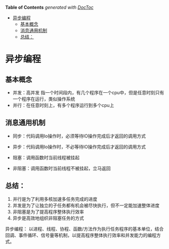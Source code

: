 <!-- START doctoc generated TOC please keep comment here to allow auto update -->
<!-- DON'T EDIT THIS SECTION, INSTEAD RE-RUN doctoc TO UPDATE -->
**Table of Contents**  *generated with [DocToc](https://github.com/thlorenz/doctoc)*

- [异步编程](#%E5%BC%82%E6%AD%A5%E7%BC%96%E7%A8%8B)
  - [基本概念](#%E5%9F%BA%E6%9C%AC%E6%A6%82%E5%BF%B5)
  - [消息通用机制](#%E6%B6%88%E6%81%AF%E9%80%9A%E7%94%A8%E6%9C%BA%E5%88%B6)
  - [总结：](#%E6%80%BB%E7%BB%93)

<!-- END doctoc generated TOC please keep comment here to allow auto update -->

# 异步编程
## 基本概念
- 并发：高并发  指一个时间段内，有几个程序在一个cpu中，但是任意时刻只有一个程序在运行，类似操作系统
- 并行：在任意时刻上，有多个程序运行到多个cpu上

## 消息通用机制
-  同步：代码调用Io操作时，必须等待IO操作完成后才返回的调用方式
-  异步：代码调用Io操作时，不必等待IO操作完成后才返回的调用方式

-  阻塞：调用函数时当前线程被挂起
-  非阻塞：调用函数时当前线程不被挂起，立马返回


## 总结：
1. 并行是为了利用多核加速多任务完成的进度
2. 并发是为了让独立的子任务都有机会被尽快执行，但不一定能加速整体进度
3. 非阻塞是为了提高程序整体执行效率
4. 异步是高效地组织非阻塞任务的方式

异步编程： 以进程、线程、协程、函数/方法作为执行任务程序的基本单位，结合回调、事件循环、信号量等机制，以提高程序整体执行效率和并发能力的编程方式。
